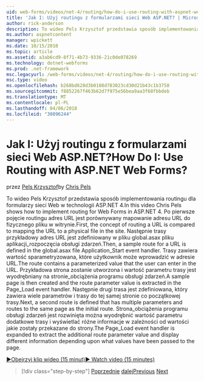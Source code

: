 ```yaml
---
uid: web-forms/videos/net-4/routing/how-do-i-use-routing-with-aspnet-web-forms
title: 'Jak I: Użyj routingu z formularzami sieci Web ASP.NET? | Microsoft Docs'
author: rick-anderson
description: To wideo Pels Krzysztof przedstawia sposób implementowania routingu dla formularzy sieci Web w technologii ASP.NET 4. Po pierwsze pojęcie routingu adres URL jest porównywany mapowanie adresu URL do p...
ms.author: aspnetcontent
manager: wpickett
ms.date: 10/15/2010
ms.topic: article
ms.assetid: a3ab6cd9-8f71-4b73-9336-21c0de078269
ms.technology: dotnet-webforms
ms.prod: .net-framework
msc.legacyurl: /web-forms/videos/net-4/routing/how-do-i-use-routing-with-aspnet-web-forms
msc.type: video
ms.openlocfilehash: b268bd628d3b0108d783023cd30d21b43c1b3758
ms.sourcegitcommit: f8852267f463b62d7f975e56bea9aa3f68fbbdeb
ms.translationtype: MT
ms.contentlocale: pl-PL
ms.lasthandoff: 04/06/2018
ms.locfileid: "30896244"
---
```

<a name="how-do-i-use-routing-with-aspnet-web-forms"></a><span data-ttu-id="075b0-105">Jak I: Użyj routingu z formularzami sieci Web ASP.NET?</span><span class="sxs-lookup"><span data-stu-id="075b0-105">How Do I: Use Routing with ASP.NET Web Forms?</span></span>
====================
<span data-ttu-id="075b0-106">przez [Pels Krzysztof](https://twitter.com/chrispels)</span><span class="sxs-lookup"><span data-stu-id="075b0-106">by [Chris Pels](https://twitter.com/chrispels)</span></span>

<span data-ttu-id="075b0-107">To wideo Pels Krzysztof przedstawia sposób implementowania routingu dla formularzy sieci Web w technologii ASP.NET 4.</span><span class="sxs-lookup"><span data-stu-id="075b0-107">In this video Chris Pels shows how to implement routing for Web Forms in ASP.NET 4.</span></span> <span data-ttu-id="075b0-108">Po pierwsze pojęcie routingu adres URL jest porównywany mapowanie adresu URL do fizycznego pliku w witrynie.</span><span class="sxs-lookup"><span data-stu-id="075b0-108">First, the concept of routing a URL is compared to mapping the URL to a physical file in the site.</span></span> <span data-ttu-id="075b0-109">Następnie trasy przykładowy adres URL jest zdefiniowany w pliku global.asax pliku aplikacji\_rozpoczęcia obsługi zdarzeń.</span><span class="sxs-lookup"><span data-stu-id="075b0-109">Then, a sample route for a URL is defined in the global.asax file Application\_Start event handler.</span></span> <span data-ttu-id="075b0-110">Trasy zawiera wartość sparametryzowana, które użytkownik może wprowadzić w adresie URL.</span><span class="sxs-lookup"><span data-stu-id="075b0-110">The route contains a parameterized value that the user can enter in the URL.</span></span> <span data-ttu-id="075b0-111">Przykładowa strona zostanie utworzona i wartość parametru trasy jest wyodrębniany na stronie\_obciążenia programu obsługi zdarzeń.</span><span class="sxs-lookup"><span data-stu-id="075b0-111">A sample page is then created and the route parameter value is extracted in the Page\_Load event handler.</span></span> <span data-ttu-id="075b0-112">Następnie drugi trasa jest zdefiniowana, który zawiera wiele parametrów i trasy do tej samej stronie co początkowej trasy.</span><span class="sxs-lookup"><span data-stu-id="075b0-112">Next, a second route is defined that has multiple parameters and routes to the same page as the initial route.</span></span> <span data-ttu-id="075b0-113">Strona\_obciążenia programu obsługi zdarzeń jest rozwinięta można wyodrębnić wartość parametru dodatkowe trasy i wyświetlać różne informacje w zależności od wartości jakie zostały przekazane do strony.</span><span class="sxs-lookup"><span data-stu-id="075b0-113">The Page\_Load event handler is expanded to extract the additional route parameter value and display different information depending upon what values have been passed to the page.</span></span>

[<span data-ttu-id="075b0-114">&#9654;Obejrzyj klip wideo (15 minut)</span><span class="sxs-lookup"><span data-stu-id="075b0-114">&#9654; Watch video (15 minutes)</span></span>](https://channel9.msdn.com/Blogs/ASP-NET-Site-Videos/how-do-i-use-routing-with-aspnet-web-forms)

> [!div class="step-by-step"]
> <span data-ttu-id="075b0-115">[Poprzednie](aspnet-4-quick-hit-outbound-webforms-routing.md)
> [dalej](how-do-i-work-with-urls-in-aspnet-routing.md)</span><span class="sxs-lookup"><span data-stu-id="075b0-115">[Previous](aspnet-4-quick-hit-outbound-webforms-routing.md)
[Next](how-do-i-work-with-urls-in-aspnet-routing.md)</span></span>
